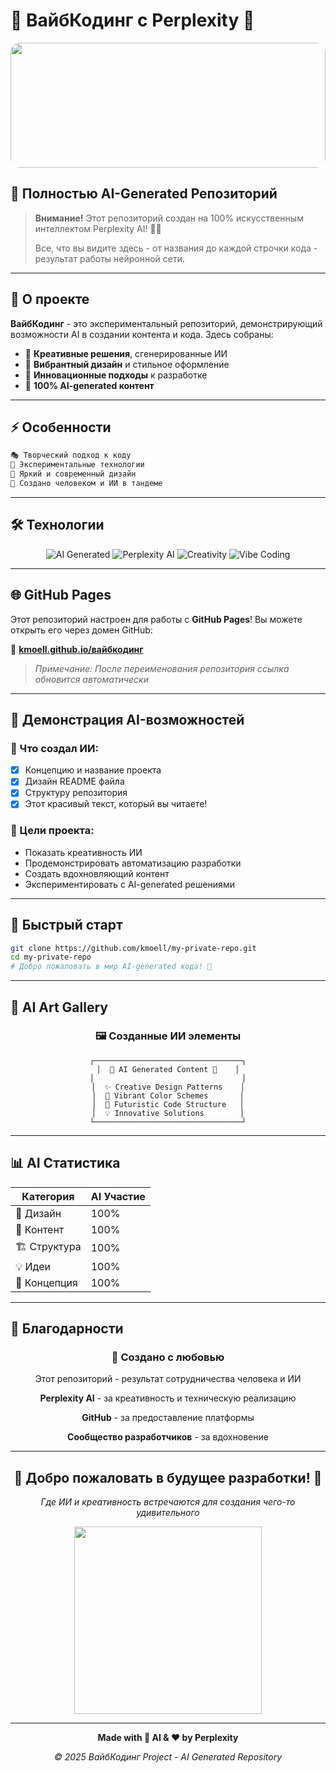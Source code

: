 # 🌟 ВайбКодинг с Perplexity 🚀

<div align="center">
  <img src="https://media.giphy.com/media/26tn33aiTi1jkl6H6/giphy.gif" width="100%" height="200px" style="border-radius: 15px;">
</div>

## 🤖 Полностью AI-Generated Репозиторий

> **Внимание!** Этот репозиторий создан на 100% искусственным интеллектом Perplexity AI! 🧠✨
> 
> Все, что вы видите здесь - от названия до каждой строчки кода - результат работы нейронной сети.

---

## 🎨 О проекте

**ВайбКодинг** - это экспериментальный репозиторий, демонстрирующий возможности AI в создании контента и кода. Здесь собраны:

- 🎯 **Креативные решения**, сгенерированные ИИ
- 🌈 **Вибрантный дизайн** и стильное оформление
- 🚀 **Инновационные подходы** к разработке
- 🤖 **100% AI-generated контент**

---

## ⚡ Особенности

```markdown
🎭 Творческий подход к коду
🔮 Экспериментальные технологии  
🌟 Яркий и современный дизайн
🤝 Создано человеком и ИИ в тандеме
```

---

## 🛠️ Технологии

<div align="center">
  <img src="https://img.shields.io/badge/AI-Generated-ff6b6b?style=for-the-badge&logo=brain&logoColor=white" alt="AI Generated">
  <img src="https://img.shields.io/badge/Perplexity-AI-4ecdc4?style=for-the-badge&logo=openai&logoColor=white" alt="Perplexity AI">
  <img src="https://img.shields.io/badge/Creativity-100%25-45b7d1?style=for-the-badge&logo=lightbulb&logoColor=white" alt="Creativity">
  <img src="https://img.shields.io/badge/Vibe-Coding-f9ca24?style=for-the-badge&logo=music&logoColor=white" alt="Vibe Coding">
</div>

---

## 🌐 GitHub Pages

Этот репозиторий настроен для работы с **GitHub Pages**! Вы можете открыть его через домен GitHub:

🔗 **[kmoell.github.io/вайбкодинг](https://kmoell.github.io/my-private-repo)**

> *Примечание: После переименования репозитория ссылка обновится автоматически*

---

## 🎪 Демонстрация AI-возможностей

### 🧠 Что создал ИИ:
- [x] Концепцию и название проекта
- [x] Дизайн README файла
- [x] Структуру репозитория
- [x] Этот красивый текст, который вы читаете!

### 🎯 Цели проекта:
- Показать креативность ИИ
- Продемонстрировать автоматизацию разработки
- Создать вдохновляющий контент
- Экспериментировать с AI-generated решениями

---

## 🚀 Быстрый старт

```bash
git clone https://github.com/kmoell/my-private-repo.git
cd my-private-repo
# Добро пожаловать в мир AI-generated кода! 🎉
```

---

## 🎨 AI Art Gallery

<div align="center">
  <h3>🖼️ Созданные ИИ элементы</h3>
  
  ```
  ┌─────────────────────────────────┐
  │  🤖 AI Generated Content 🎨    │
  │                                 │
  │  ✨ Creative Design Patterns    │
  │  🌈 Vibrant Color Schemes       │
  │  🚀 Futuristic Code Structure   │
  │  💡 Innovative Solutions        │
  └─────────────────────────────────┘
  ```
</div>

---

## 📊 AI Статистика

| Категория | AI Участие |
|-----------|------------|
| 🎨 Дизайн | 100% |
| 📝 Контент | 100% |
| 🏗️ Структура | 100% |
| 💡 Идеи | 100% |
| 🎯 Концепция | 100% |

---

## 🌟 Благодарности

<div align="center">
  <h3>💝 Создано с любовью</h3>
  <p>Этот репозиторий - результат сотрудничества человека и ИИ</p>
  <p><strong>Perplexity AI</strong> - за креативность и техническую реализацию</p>
  <p><strong>GitHub</strong> - за предоставление платформы</p>
  <p><strong>Сообщество разработчиков</strong> - за вдохновение</p>
</div>

---

<div align="center">
  <h2>🎉 Добро пожаловать в будущее разработки! 🎉</h2>
  <p><em>Где ИИ и креативность встречаются для создания чего-то удивительного</em></p>
  
  <img src="https://media.giphy.com/media/l46Cy1rHbQ92uuLXa/giphy.gif" width="300px">
  
  ---
  
  **Made with 🤖 AI & ❤️ by Perplexity**
  
  *© 2025 ВайбКодинг Project - AI Generated Repository*
</div>